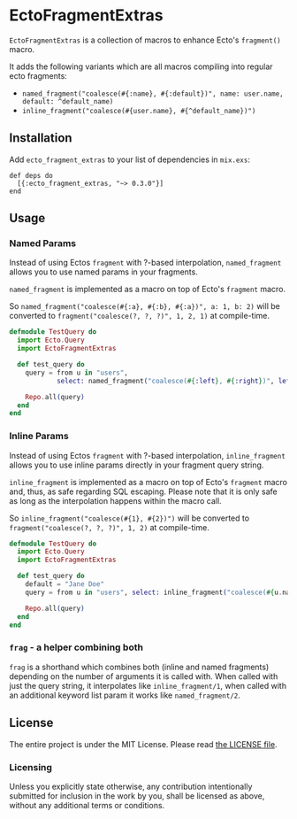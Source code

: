 # EctoFragmentExtras

`EctoFragmentExtras` is a collection of macros to enhance Ecto's `fragment()` macro.

It adds the following variants which are all macros compiling into regular ecto fragments:

* `named_fragment("coalesce(#{:name}, #{:default})", name: user.name, default: ^default_name)`
* `inline_fragment("coalesce(#{user.name}, #{^default_name})")`

## Installation

Add `ecto_fragment_extras` to your list of dependencies in `mix.exs`:

    def deps do
      [{:ecto_fragment_extras, "~> 0.3.0"}]
    end

## Usage

### Named Params

Instead of using Ectos `fragment` with ?-based interpolation, `named_fragment` allows you to use named params in your fragments.

`named_fragment` is implemented as a macro on top of Ecto's `fragment` macro.

So `named_fragment("coalesce(#{:a}, #{:b}, #{:a})", a: 1, b: 2)` will
be converted to `fragment("coalesce(?, ?, ?)", 1, 2, 1)` at compile-time.

```elixir
defmodule TestQuery do
  import Ecto.Query
  import EctoFragmentExtras

  def test_query do
    query = from u in "users",
            select: named_fragment("coalesce(#{:left}, #{:right})", left: "example", right: "input")

    Repo.all(query)
  end
end
```

### Inline Params

Instead of using Ectos `fragment` with ?-based interpolation, `inline_fragment` allows you to use inline params directly in your fragment query string.

`inline_fragment` is implemented as a macro on top of Ecto's `fragment` macro and, thus, as safe regarding SQL escaping.
Please note that it is only safe as long as the interpolation happens within the macro call.

So `inline_fragment("coalesce(#{1}, #{2})")` will be converted to `fragment("coalesce(?, ?, ?)", 1, 2)` at compile-time.

```elixir
defmodule TestQuery do
  import Ecto.Query
  import EctoFragmentExtras

  def test_query do
    default = "Jane Doe"
    query = from u in "users", select: inline_fragment("coalesce(#{u.name}, #{^default})")

    Repo.all(query)
  end
end
```

### `frag` - a helper combining both

`frag` is a shorthand which combines both (inline and named fragments) depending on the number of arguments
it is called with.
When called with just the query string, it interpolates like `inline_fragment/1`, when called
with an additional keyword list param it works like `named_fragment/2`.

## License

The entire project is under the MIT License. Please read [the LICENSE file](./LICENSE.md).

### Licensing

Unless you explicitly state otherwise, any contribution intentionally submitted for inclusion in the work by you, shall be licensed as above, without any additional terms or conditions.
